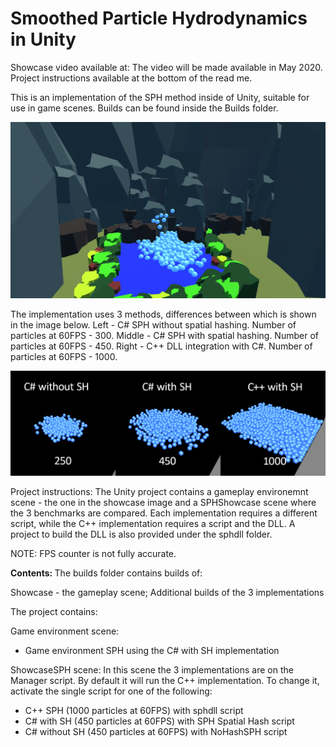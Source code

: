# Smoothed Particle Hydrodynamics in Unity
Showcase video available at: The video will be made available in May 2020.
Project instructions available at the bottom of the read me.

This is an implementation of the SPH method inside of Unity, suitable for use in game scenes.
Builds can be found inside the Builds folder.

![Showcase Image](images/showcase.png)


The implementation uses 3 methods, differences between which is shown in the image below.
Left - C# SPH without spatial hashing. Number of particles at 60FPS - 300.
Middle - C# SPH with spatial hashing. Number of particles at 60FPS - 450.
Right - C++ DLL integration with C#. Number of particles at 60FPS - 1000.

![SPH Comparison Image](images/3comparison.png)

Project instructions:
The Unity project contains a gameplay environemnt scene - the one in the showcase image and a SPHShowcase scene where the 3 benchmarks are compared. Each implementation requires a different script, while the C++ implementation requires a script and the DLL. A project to build the DLL is also provided under the sphdll folder. 

NOTE: FPS counter is not fully accurate.

<b> Contents: </b>
The builds folder contains builds of:

Showcase - the gameplay scene;
Additional builds of the 3 implementations

The project contains:

Game environment scene:
- Game environment SPH using the C# with SH implementation

ShowcaseSPH scene:
In this scene the 3 implementations are on the Manager script. By default it will run the C++ implementation.
To change it, activate the single script for one of the following:

- C++ SPH (1000 particles at 60FPS) with sphdll script
- C# with SH (450 particles at 60FPS) with SPH Spatial Hash script
- C# without SH (450 particles at 60FPS) with NoHashSPH script


